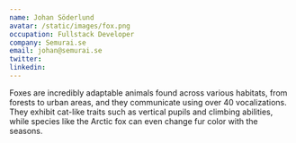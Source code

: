 ```yaml
---
name: Johan Söderlund
avatar: /static/images/fox.png
occupation: Fullstack Developer
company: Semurai.se
email: johan@semurai.se
twitter: 
linkedin:
---
```

Foxes are incredibly adaptable animals found across various habitats, from forests to urban areas, and they communicate using over 40 vocalizations. They exhibit cat-like traits such as vertical pupils and climbing abilities, while species like the Arctic fox can even change fur color with the seasons.